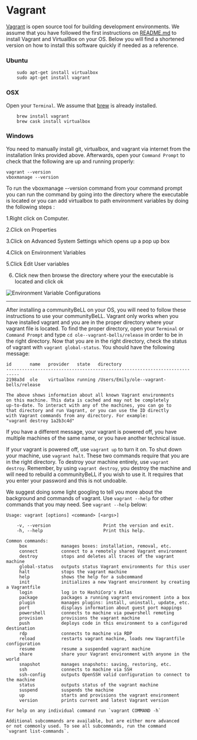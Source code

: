 # Vagrant

[Vagrant](https://www.vagrantup.com/) is open source tool for building development environments. We assume that you have followed the first instructions on [README.md](https://github.com/dogi/ole--vagrant-bells) to install Vagrant and VirtualBox on your OS. Below you will find a shortened version on how to install this software quickly if needed as a reference. 

### Ubuntu
```
    sudo apt-get install virtualbox
    sudo apt-get install vagrant
```
### OSX
Open your `Terminal`. We assume that [brew](http://brew.sh/) is already installed.
```
    brew install vagrant
    brew cask install virtualbox
```
### Windows
You need to manually install git, virtualbox, and vagrant via internet from the installation links provided above. Afterwards, open your `Command Prompt` to check that the following are up and running properly:
```
vagrant --version
vboxmanage --version 
```
To run the vboxmanage --version command from your command prompt you can run the command by going into the directory where the executable is located or you can add virtualbox to path environment variables by doing the following steps :

1.Right click on Computer.

2.Click on Properties

3.Click on Advanced System Settings which opens up a pop up box 

4.Click on Environment Variables

5.Click Edit User variables

6. Click new then browse the directory where your the executable is located and click ok

![Environment Variable Configurations](uploads/images/Environment-Variables.PNG)

---------------------------------------------------------------------------

After installing a communityBeLL on your OS, you will need to follow these instructions to use your communityBeLL. Vagrant only works when you have installed vagrant and you are in the proper directory where your vagrant file is located. To find the proper directory, open your `Terminal` or `Command Prompt` and type `cd ole--vagrant-bells/release` in order to be in the right directory. 
Now that you are in the right directory, check the status of vagrant with `vagrant global-status`. You should have the following message:

```
id       name   provider   state   directory
---------------------------------------------------------------------------
2198a3d  ole    virtualbox running /Users/Emily/ole--vagrant-bells/release

The above shows information about all known Vagrant environments
on this machine. This data is cached and may not be completely
up-to-date. To interact with any of the machines, you can go to
that directory and run Vagrant, or you can use the ID directly
with Vagrant commands from any directory. For example:
"vagrant destroy 1a2b3c4d"
```
If you have a different message, your vagrant is powered off, you have multiple machines of the same name, or you have another technical issue.

If your vagrant is powered off, use `vagrant up` to turn it on. To shut down your machine, use `vagrant halt`. These two commands require that you are in the right directory. To destroy your machine entirely, use `vagrant destroy`. Remember, by using `vagrant destroy`, you destroy the machine and will need to rebuild a communityBeLL if you wish to use it. It requires that you enter your password and this is not undoable. 

We suggest doing some light googling to tell you more about the background and commands of vagrant. Use `vagrant --help` for other commands that you may need. See `vagrant --help` below:

```
Usage: vagrant [options] <command> [<args>]

    -v, --version                    Print the version and exit.
    -h, --help                       Print this help.

Common commands:
     box             manages boxes: installation, removal, etc.
     connect         connect to a remotely shared Vagrant environment
     destroy         stops and deletes all traces of the vagrant machine
     global-status   outputs status Vagrant environments for this user
     halt            stops the vagrant machine
     help            shows the help for a subcommand
     init            initializes a new Vagrant environment by creating a Vagrantfile
     login           log in to HashiCorp's Atlas
     package         packages a running vagrant environment into a box
     plugin          manages plugins: install, uninstall, update, etc.
     port            displays information about guest port mappings
     powershell      connects to machine via powershell remoting
     provision       provisions the vagrant machine
     push            deploys code in this environment to a configured destination
     rdp             connects to machine via RDP
     reload          restarts vagrant machine, loads new Vagrantfile configuration
     resume          resume a suspended vagrant machine
     share           share your Vagrant environment with anyone in the world
     snapshot        manages snapshots: saving, restoring, etc.
     ssh             connects to machine via SSH
     ssh-config      outputs OpenSSH valid configuration to connect to the machine
     status          outputs status of the vagrant machine
     suspend         suspends the machine
     up              starts and provisions the vagrant environment
     version         prints current and latest Vagrant version

For help on any individual command run `vagrant COMMAND -h`

Additional subcommands are available, but are either more advanced
or not commonly used. To see all subcommands, run the command
`vagrant list-commands`.
```
